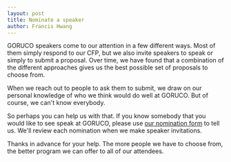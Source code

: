 ```yaml
---
layout: post
title: Nominate a speaker
author: Francis Hwang
---
```

GORUCO speakers come to our attention in a few different ways. Most of
them simply respond to our CFP, but we also invite speakers to speak or
simply to submit a proposal. Over time, we have found that a combination
of the different approaches gives us the best possible set of proposals
to choose from.

When we reach out to people to ask them to submit, we draw on our
personal knowledge of who we think would do well at GORUCO. But of
course, we can't know everybody.

So perhaps you can help us with that. If you know somebody that you
would like to see speak at GORUCO, please use [our nomination
form](https://docs.google.com/spreadsheet/viewform?formkey=dGpyS1dkS2VJcTFMc2xxSmxrXzNLTFE6MQ)
to tell us. We'll review each nomination when we make speaker invitations.

Thanks in advance for your help. The more people we have to choose from,
the better program we can offer to all of our attendees.

